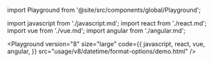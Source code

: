 import Playground from '@site/src/components/global/Playground';

import javascript from './javascript.md';
import react from './react.md';
import vue from './vue.md';
import angular from './angular.md';

<Playground
  version="8"
  size="large"
  code={{
    javascript,
    react,
    vue,
    angular,
  }}
  src="usage/v8/datetime/format-options/demo.html"
/>
